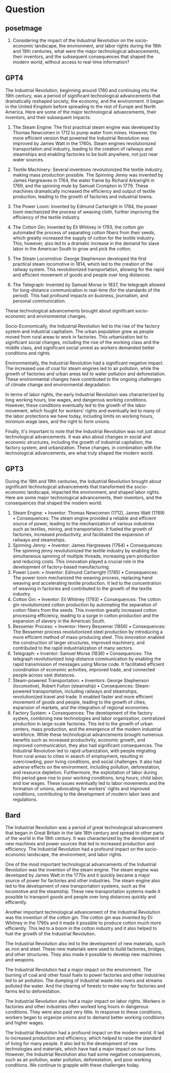 # Question

## posetmage
1. Considering the impact of the Industrial Revolution on the socio-economic landscape, the environment, and labor rights during the 18th and 19th centuries, what were the major technological advancements, their inventors, and the subsequent consequences that shaped the modern world, without access to real-time information?

## GPT4
The Industrial Revolution, beginning around 1760 and continuing into the 19th century, was a period of significant technological advancements that dramatically reshaped society, the economy, and the environment. It began in the United Kingdom before spreading to the rest of Europe and North America. Here are some of the major technological advancements, their inventors, and their subsequent impacts:

1. The Steam Engine: The first practical steam engine was developed by Thomas Newcomen in 1712 to pump water from mines. However, the more efficient version that powered the Industrial Revolution was improved by James Watt in the 1760s. Steam engines revolutionized transportation and industry, leading to the creation of railways and steamships and enabling factories to be built anywhere, not just near water sources.

2. Textile Machinery: Several inventions revolutionized the textile industry, making mass production possible. The Spinning Jenny was invented by James Hargreaves in 1764, the water frame by Richard Arkwright in 1769, and the spinning mule by Samuel Crompton in 1779. These machines dramatically increased the efficiency and output of textile production, leading to the growth of factories and industrial towns.

3. The Power Loom: Invented by Edmund Cartwright in 1784, the power loom mechanized the process of weaving cloth, further improving the efficiency of the textile industry.

4. The Cotton Gin: Invented by Eli Whitney in 1793, the cotton gin automated the process of separating cotton fibers from their seeds, which greatly increased the supply of cotton for the textile industry. This, however, also led to a dramatic increase in the demand for slave labor in the American South to grow and pick the cotton.

5. The Steam Locomotive: George Stephenson developed the first practical steam locomotive in 1814, which led to the creation of the railway system. This revolutionized transportation, allowing for the rapid and efficient movement of goods and people over long distances.

6. The Telegraph: Invented by Samuel Morse in 1837, the telegraph allowed for long-distance communication in real-time (for the standards of the period). This had profound impacts on business, journalism, and personal communication.

These technological advancements brought about significant socio-economic and environmental changes.

Socio-Economically, the Industrial Revolution led to the rise of the factory system and industrial capitalism. The urban population grew as people moved from rural areas to work in factories. This urbanization led to significant social changes, including the rise of the working class and the middle class, and significant social unrest as workers demanded better conditions and rights.

Environmentally, the Industrial Revolution had a significant negative impact. The increased use of coal for steam engines led to air pollution, while the growth of factories and urban areas led to water pollution and deforestation. These environmental changes have contributed to the ongoing challenges of climate change and environmental degradation.

In terms of labor rights, the early Industrial Revolution was characterized by long working hours, low wages, and dangerous working conditions. However, these conditions eventually led to the growth of the labor movement, which fought for workers' rights and eventually led to many of the labor protections we have today, including limits on working hours, minimum wage laws, and the right to form unions.

Finally, it's important to note that the Industrial Revolution was not just about technological advancements. It was also about changes in social and economic structures, including the growth of industrial capitalism, the factory system, and urbanization. These changes, in combination with the technological advancements, are what truly shaped the modern world.

## GPT3
During the 18th and 19th centuries, the Industrial Revolution brought about significant technological advancements that transformed the socio-economic landscape, impacted the environment, and shaped labor rights. Here are some major technological advancements, their inventors, and the consequences that shaped the modern world:
1.	Steam Engine:
•	Inventor: Thomas Newcomen (1712), James Watt (1769)
•	Consequences: The steam engine provided a reliable and efficient source of power, leading to the mechanization of various industries such as textiles, mining, and transportation. It fueled the growth of factories, increased productivity, and facilitated the expansion of railways and steamships.
2.	Spinning Jenny:
•	Inventor: James Hargreaves (1764)
•	Consequences: The spinning jenny revolutionized the textile industry by enabling the simultaneous spinning of multiple threads, increasing yarn production and reducing costs. This innovation played a crucial role in the development of factory-based manufacturing.
3.	Power Loom:
•	Inventor: Edmund Cartwright (1785)
•	Consequences: The power loom mechanized the weaving process, replacing hand weaving and accelerating textile production. It led to the concentration of weaving in factories and contributed to the growth of the textile industry.
4.	Cotton Gin:
•	Inventor: Eli Whitney (1793)
•	Consequences: The cotton gin revolutionized cotton production by automating the separation of cotton fibers from the seeds. This invention greatly increased cotton processing efficiency, leading to a surge in cotton production and the expansion of slavery in the American South.
5.	Bessemer Process:
•	Inventor: Henry Bessemer (1856)
•	Consequences: The Bessemer process revolutionized steel production by introducing a more efficient method of mass-producing steel. This innovation enabled the construction of larger structures, improved machinery, and contributed to the rapid industrialization of many sectors.
6.	Telegraph:
•	Inventor: Samuel Morse (1836)
•	Consequences: The telegraph revolutionized long-distance communication by enabling the rapid transmission of messages using Morse code. It facilitated efficient coordination of economic activities, improved trade, and connected people across vast distances.
7.	Steam-powered Transportation:
•	Inventors: George Stephenson (locomotive), Robert Fulton (steamship)
•	Consequences: Steam-powered transportation, including railways and steamships, revolutionized travel and trade. It enabled faster and more efficient movement of goods and people, leading to the growth of cities, expansion of markets, and the integration of regional economies.
8.	Factory System:
•	Consequences: The development of the factory system, combining new technologies and labor organization, centralized production in large-scale factories. This led to the growth of urban centers, mass production, and the emergence of the modern industrial workforce.
While these technological advancements brought numerous benefits such as increased productivity, economic growth, and improved communication, they also had significant consequences. The Industrial Revolution led to rapid urbanization, with people migrating from rural areas to cities in search of employment, resulting in overcrowding, poor living conditions, and social challenges. It also had adverse effects on the environment, including pollution, deforestation, and resource depletion.
Furthermore, the exploitation of labor during this period gave rise to poor working conditions, long hours, child labor, and low wages. These issues eventually led to labor movements and the formation of unions, advocating for workers' rights and improved conditions, contributing to the development of modern labor laws and regulations.


## Bard

The Industrial Revolution was a period of great technological advancement that began in Great Britain in the late 18th century and spread to other parts of the world in the 19th century. It was characterized by the development of new machines and power sources that led to increased production and efficiency. The Industrial Revolution had a profound impact on the socio-economic landscape, the environment, and labor rights.

One of the most important technological advancements of the Industrial Revolution was the invention of the steam engine. The steam engine was developed by James Watt in the 1770s and it quickly became a major source of power for factories and other industries. The steam engine also led to the development of new transportation systems, such as the locomotive and the steamship. These new transportation systems made it possible to transport goods and people over long distances quickly and efficiently.

Another important technological advancement of the Industrial Revolution was the invention of the cotton gin. The cotton gin was invented by Eli Whitney in the 1790s and it made it possible to produce cotton much more efficiently. This led to a boom in the cotton industry and it also helped to fuel the growth of the Industrial Revolution.

The Industrial Revolution also led to the development of new materials, such as iron and steel. These new materials were used to build factories, bridges, and other structures. They also made it possible to develop new machines and weapons.

The Industrial Revolution had a major impact on the environment. The burning of coal and other fossil fuels to power factories and other industries led to air pollution. The dumping of industrial waste into rivers and streams polluted the water. And the clearing of forests to make way for factories and farms led to deforestation.

The Industrial Revolution also had a major impact on labor rights. Workers in factories and other industries often worked long hours in dangerous conditions. They were also paid very little. In response to these conditions, workers began to organize unions and to demand better working conditions and higher wages.

The Industrial Revolution had a profound impact on the modern world. It led to increased production and efficiency, which helped to raise the standard of living for many people. It also led to the development of new technologies and materials, which have had a major impact on our lives. However, the Industrial Revolution also had some negative consequences, such as air pollution, water pollution, deforestation, and poor working conditions. We continue to grapple with these challenges today.